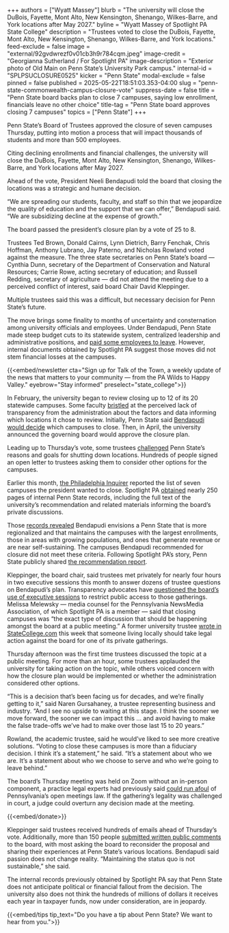 +++
authors = ["Wyatt Massey"]
blurb = "The university will close the DuBois, Fayette, Mont Alto, New Kensington, Shenango, Wilkes-Barre, and York locations after May 2027."
byline = "Wyatt Massey of Spotlight PA State College"
description = "Trustees voted to close the DuBois, Fayette, Mont Alto, New Kensington, Shenango, Wilkes-Barre, and York locations."
feed-exclude = false
image = "external/92gvdwrezf0v01cb3h9r784cqm.jpeg"
image-credit = "Georgianna Sutherland / For Spotlight PA"
image-description = "Exterior photo of Old Main on Penn State’s University Park campus."
internal-id = "SPLPSUCLOSURE0525"
kicker = "Penn State"
modal-exclude = false
pinned = false
published = 2025-05-22T18:51:03.353-04:00
slug = "penn-state-commonwealth-campus-closure-vote"
suppress-date = false
title = "Penn State board backs plan to close 7 campuses, saying low enrollment, financials leave no other choice"
title-tag = "Penn State board approves closing 7 campuses"
topics = ["Penn State"]
+++

Penn State’s Board of Trustees approved the closure of seven campuses Thursday, putting into motion a process that will impact thousands of students and more than 500 employees.

Citing declining enrollments and financial challenges, the university will close the DuBois, Fayette, Mont Alto, New Kensington, Shenango, Wilkes-Barre, and York locations after May 2027.

Ahead of the vote, President Neeli Bendapudi told the board that closing the locations was a strategic and humane decision.

“We are spreading our students, faculty, and staff so thin that we jeopardize the quality of education and the support that we can offer,” Bendapudi said. “We are subsidizing decline at the expense of growth.”

The board passed the president’s closure plan by a vote of 25 to 8.

Trustees Ted Brown, Donald Cairns, Lynn Dietrich, Barry Fenchak, Chris Hoffman, Anthony Lubrano, Jay Paterno, and Nicholas Rowland voted against the measure.<strong> </strong>The three state secretaries on Penn State’s board — Cynthia Dunn, secretary of the Department of Conservation and Natural Resources; Carrie Rowe, acting secretary of education; and Russell Redding, secretary of agriculture — did not attend the meeting due to a perceived conflict of interest, said board Chair David Kleppinger.

Multiple trustees said this was a difficult, but necessary decision for Penn State’s future.

The move brings some finality to months of uncertainty and consternation among university officials and employees. Under Bendapudi, Penn State made steep budget cuts to its statewide system, centralized leadership and administrative positions, and <a href="https://www.spotlightpa.org/statecollege/2024/05/penn-state-employee-buyouts-commonwealth-campuses-budget-cuts-voluntary-separation/">paid some employees to leave</a>. However, internal documents obtained by Spotlight PA suggest those moves did not stem financial losses at the campuses.

{{<embed/newsletter cta="Sign up for Talk of the Town, a weekly update of the news that matters to your community — from the PA Wilds to Happy Valley." eyebrow="Stay informed" preselect="state_college">}}

In February, the university began to review closing up to 12 of its 20 statewide campuses. Some faculty <a href="https://www.spotlightpa.org/statecollege/2025/01/penn-state-university-park-commonwealth-campuses-bendapudi-pennsylvania-education/">bristled</a> at the perceived lack of transparency from the administration about the factors and data informing which locations it chose to review. Initially, Penn State said <a href="https://www.spotlightpa.org/statecollege/2025/03/penn-state-commonwealth-campus-closure-bendapudi-trustees-enrollment-pennsylvania-legislature-budget-education/">Bendapudi would decide</a> which campuses to close. Then, in April, the university announced the governing board would approve the closure plan.

Leading up to Thursday’s vote, some trustees <a href="https://www.spotlightpa.org/statecollege/2025/05/penn-state-university-commonwealth-campus-closures-trustees-bendapudi/">challenged</a> Penn State’s reasons and goals for shutting down locations. Hundreds of people signed an open letter to trustees asking them to consider other options for the campuses.

Earlier this month, <a href="https://www.inquirer.com/education/penn-state-campuses-closing-enrollment-admissions-20250512.html">the Philadelphia Inquirer</a> reported the list of seven campuses the president wanted to close. Spotlight PA <a href="https://www.spotlightpa.org/statecollege/2025/05/penn-state-university-commonwealth-campus-closures-trustees-bendapudi/">obtained</a> nearly 250 pages of internal Penn State records, including the full text of the university’s recommendation and related materials informing the board’s private discussions.

Those <a href="https://www.spotlightpa.org/statecollege/2025/05/penn-state-university-commonwealth-campus-closures-trustees-bendapudi/">records revealed</a> Bendapudi envisions a Penn State that is more regionalized and that maintains the campuses with the largest enrollments, those in areas with growing populations, and ones that generate revenue or are near self-sustaining. The campuses Bendapudi recommended for closure did not meet these criteria. Following Spotlight PA’s story, Penn State publicly shared <a href="https://psu-gatsby-files-prod.s3.amazonaws.com/newsdocuments/CWC_recommendation.pdf">the recommendation report</a>.

Kleppinger, the board chair, said trustees met privately for nearly four hours in two executive sessions this month to answer dozens of trustee questions on Bendapudi’s plan. Transparency advocates have <a href="https://www.spotlightpa.org/statecollege/2025/05/penn-state-trustees-transparency-commonwealth-campus-closures/">questioned the board’s use of executive sessions</a> to restrict public access to those gatherings. Melissa Melewsky — media counsel for the Pennsylvania NewsMedia Association, of which Spotlight PA is a member — said that closing campuses was “the exact type of discussion that should be happening amongst the board at a public meeting.” A former university trustee <a href="https://www.statecollege.com/articles/opinion/op-ed-may-no-act-of-ours-bring-shame/">wrote in </a><a href="http://StateCollege.com">StateCollege.com</a> this week that someone living locally should take legal action against the board for one of its private gatherings.

Thursday afternoon was the first time trustees discussed the topic at a public meeting. For more than an hour, some trustees applauded the university for taking action on the topic, while others voiced concern with how the closure plan would be implemented or whether the administration considered other options.

“This is a decision that’s been facing us for decades, and we’re finally getting to it,” said Naren Gursahaney, a trustee representing business and industry. “And I see no upside to waiting at this stage. I think the sooner we move forward, the sooner we can impact this … and avoid having to make the false trade-offs we’ve had to make over those last 15 to 20 years.”

Rowland, the academic trustee, said he would’ve liked to see more creative solutions. “Voting to close these campuses is more than a fiduciary decision. I think it’s a statement,” he said. “It’s a statement about who we are. It’s a statement about who we choose to serve and who we’re going to leave behind.”

The board’s Thursday meeting was held on Zoom without an in-person component, a practice legal experts had previously said <a href="https://www.spotlightpa.org/statecollege/2025/05/penn-state-university-commonwealth-campus-closure-bendapudi-trustees-paterno-fenchak-sunshine-act-pennsylvania/">could run afoul</a> of Pennsylvania’s open meetings law. If the gathering’s legality was challenged in court, a judge could overturn any decision made at the meeting.

{{<embed/donate>}}

Kleppinger said trustees received hundreds of emails ahead of Thursday’s vote. Additionally, more than 150 people <a href="https://bpb-us-e1.wpmucdn.com/sites.psu.edu/dist/7/64540/files/2025/05/Public-Comments-May-22.pdf">submitted written public comments</a> to the board, with most asking the board to reconsider the proposal and sharing their experiences at Penn State’s various locations. Bendapudi said passion does not change reality. “Maintaining the status quo is not sustainable,” she said.

The internal records previously obtained by Spotlight PA say that Penn State does not anticipate political or financial fallout from the decision. The university also does not think the hundreds of millions of dollars it receives each year in taxpayer funds, now under consideration, are in jeopardy.

{{<embed/tips tip_text="Do you have a tip about Penn State? We want to hear from you.">}}

